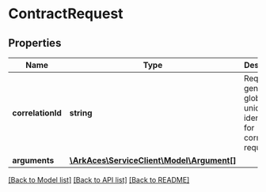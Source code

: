 # ContractRequest

## Properties
Name | Type | Description | Notes
------------ | ------------- | ------------- | -------------
**correlationId** | **string** | Requestor generated globally unique identifier for correleating requests. | 
**arguments** | [**\ArkAces\ServiceClient\Model\Argument[]**](Argument.md) |  | [optional] 

[[Back to Model list]](../README.md#documentation-for-models) [[Back to API list]](../README.md#documentation-for-api-endpoints) [[Back to README]](../README.md)


